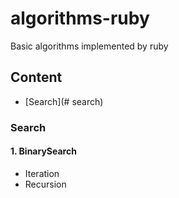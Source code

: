 # algorithms-ruby

Basic algorithms implemented by ruby

## Content

* [Search](# search)


### Search

#### 1. BinarySearch
* Iteration
* Recursion

